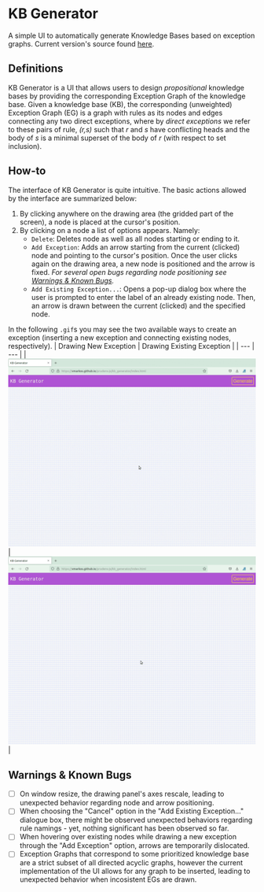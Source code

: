 # KB Generator
A simple UI to automatically generate Knowledge Bases based on exception graphs. Current version's source found [here](/kb_generator).

## Definitions
KB Generator is a UI that allows users to design *propositional* knowledge bases by providing the corresponding Exception Graph of the knowledge base. Given a knowledge base (KB), the corresponding (unweighted) Exception Graph (EG) is a graph with rules as its nodes and edges connecting any two direct exceptions, where by *direct exceptions* we refer to these pairs of rule, *(r,s)* such that *r* and *s* have conflicting heads and the body of *s* is a minimal superset of the body of *r* (with respect to set inclusion).

## How-to
The interface of KB Generator is quite intuitive. The basic actions allowed by the interface are summarized below:
1. By clicking anywhere on the drawing area (the gridded part of the screen), a node is placed at the cursor's position.
2. By clicking on a node a list of options appears. Namely:
   - `Delete`: Deletes node as well as all nodes starting or ending to it.
   - `Add Exception`: Adds an arrow starting from the current (clicked) node and pointing to the cursor's position. Once the user clicks again on the drawing area, a new node is positioned and the arrow is fixed. *For several open bugs regarding node positioning see [Warnings & Known Bugs](#warnings--known-bugs).*
   - `Add Existing Exception...`: Opens a pop-up dialog box where the user is prompted to enter the label of an already existing node. Then, an arrow is drawn between the current (clicked) and the specified node.

In the following `.gif`s you may see the two available ways to create an exception (inserting a new exception and connecting existing nodes, respectively).
| Drawing New Exception | Drawing Existing Exception |
| --- | --- |
| ![Inserting a new exception](/assets/kb_generator/new_exc.gif) | ![Drawing an existing exception](/assets/kb_generator/ex_exc.gif) |

## Warnings & Known Bugs
- [ ] On window resize, the drawing panel's axes rescale, leading to unexpected behavior regarding node and arrow positioning.
- [ ] When choosing the "Cancel" option in the "Add Existing Exception..." dialogue box, there might be observed unexpected behaviors regarding rule namings - yet, nothing significant has been observed so far.
- [ ] When hovering over existing nodes while drawing a new exception through the "Add Exception" option, arrows are temporarily dislocated.
- [ ] Exception Graphs that correspond to some prioritized knowledge base are a strict subset of all directed acyclic graphs, however the current implementation of the UI allows for any graph to be inserted, leading to unexpected behavior when incosistent EGs are drawn.
